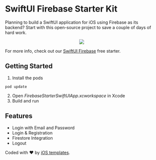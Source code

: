 # SwiftUI Firebase Starter Kit

Planning to build a SwiftUI application for iOS using Firebase as its backend? Start with this open-source project to save a couple of days of hard work.

<center>
<a href="https://iosapptemplates.com/templates/swiftui-firebase"><img src="https://www.iosapptemplates.com/wp-content/uploads/2020/10/Screen-Shot-2020-10-15-at-5.02.44-PM.png" /></a>
</center>

For more info, check out our [SwiftUI Firebase](https://iosapptemplates.com/templates/swiftui-firebase) free starter.

## Getting Started

1. Install the pods

```
pod update
```

2. Open _FirebaseStarterSwiftUIApp.xcworkspace_ in Xcode
3. Build and run

## Features

- Login with Email and Password
- Login & Registration
- Firestore Integration
- Logout

Coded with ❤️️ by [iOS templates](https://iosapptemplates.com).
